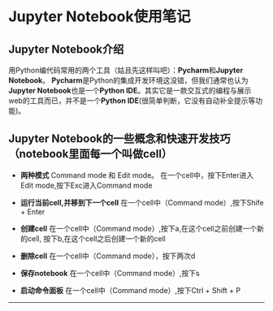 # Jupyter Notebook使用笔记
## Jupyter Notebook介绍

用Python编代码常用的两个工具（姑且先这样叫吧）：**Pycharm**和**Jupyter Notebook**。
**Pycharm**是Python的集成开发环境这没错，但我们通常也认为**Jupyter Notebook**也是一个**Python IDE**。其实它是一款交互式的编程与展示web的工具而已，并不是一个**Python IDE**(很简单判断，它没有自动补全提示等功能)。

## Jupyter Notebook的一些概念和快速开发技巧（notebook里面每一个叫做cell）

* **两种模式**
Command mode 和 Edit mode。 在一个cell中，按下Enter进入Edit mode,按下Exc进入Command mode

* **运行当前cell,并移到下一个cell**
在一个cell中（Command mode）,按下Shife + Enter

* **创建cell**
在一个cell中（Command mode）,按下a,在这个cell之前创建一个新的cell, 按下b,在这个cell之后创建一个新的cell

* **删除cell**
在一个cell中（Command mode），按下两次d

* **保存notebook**
在一个cell中（Command mode）,按下s

* **启动命令面板**
在一个cell中（Command mode）,按下Ctrl + Shift + P

***
![]()
